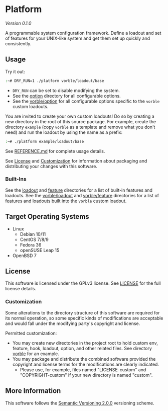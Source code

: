 # Platform

*Version 0.1.0*

A programmable system configuration framework. Define a loadout and set of features for your UNIX-like system and get them set up quickly and consistently.

## Usage

Try it out:

```sh
:~# DRY_RUN=1 ./platform vorble/loadout/base
```

* `DRY_RUN` can be set to disable modifying the system.
* See the [option](option) directory for all configurable options.
* See the [vorble/option](vorble/option) for all configurable options specific to the `vorble` custom loadouts.

You are invited to create your own custom loadouts! Do so by creating a new directory in the root of this source package. For example, create the directory `example` (copy `vorble` as a template and remove what you don't need) and run the loadout by using the name as a prefix:

```sh
:~# ./platform example/loadout/base
```

See [REFERENCE.md](REFERENCE.md) for complete usage details.

See [License](#License) and [Customization](#Customization) for information about packaging and distributing your changes with this software.

### Built-Ins

See the [loadout](loadout) and [feature](feature) directories for a list of built-in features and loadouts.
See the [vorble/loadout](vorble/loadout) and [vorble/feature](vorble/feature) directories for a list of features and loadouts built into the `vorble` custom loadout.

## Target Operating Systems

* Linux
  * Debian 10/11
  * CentOS 7/8/9
  * Fedora 36
  * openSUSE Leap 15
* OpenBSD 7

## License

This software is licensed under the GPLv3 license. See [LICENSE](LICENSE) for the full license details.

### Customization

Some alterations to the directory structure of this software are required for its normal operation, so some specific kinds of modifications are acceptable and would fall under the modifying party's copyright and license.

Permitted customization:

* You may create new directories in the project root to hold custom env, feature, hook, loadout, option, and other related files. See directory [vorble](vorble) for an example.
* You may package and distribute the combined software provided the copyright and license terms for the modifications are clearly indicated.
  - Please use, for example, files named "LICENSE-custom" and "COPYRIGHT-custom" if your new directory is named "custom".

## More Information

This software follows the [Semantic Versioning 2.0.0](https://semver.org/) versioning scheme.
